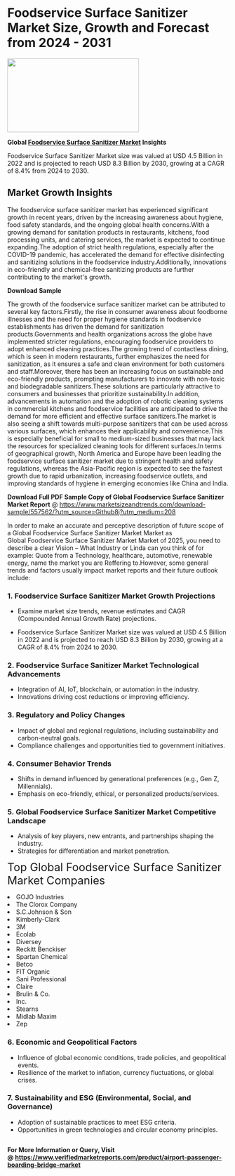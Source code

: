 <H1>Foodservice Surface Sanitizer Market Size, Growth and Forecast from 2024 - 2031</H1><img class="aligncenter size-medium wp-image-584254" src="https://thirdeyenews.in/wp-content/uploads/2024/09/Global-Market-Research-300x168.jpeg" alt="" width="300" height="168" /><p><strong>Global&nbsp;<a href="https://www.marketsizeandtrends.com/download-sample/557562/?utm_source=Github8j?utm_medium=208">Foodservice Surface Sanitizer Market</a> Insights</strong></p><p>Foodservice Surface Sanitizer Market size was valued at USD 4.5 Billion in 2022 and is projected to reach USD 8.3 Billion by 2030, growing at a CAGR of 8.4% from 2024 to 2030.</p><p><h2>Market Growth Insights</h2> <p>The foodservice surface sanitizer market has experienced significant growth in recent years, driven by the increasing awareness about hygiene, food safety standards, and the ongoing global health concerns.With a growing demand for sanitation products in restaurants, kitchens, food processing units, and catering services, the market is expected to continue expanding.The adoption of strict health regulations, especially after the COVID-19 pandemic, has accelerated the demand for effective disinfecting and sanitizing solutions in the foodservice industry.Additionally, innovations in eco-friendly and chemical-free sanitizing products are further contributing to the market's growth.</p> <p><strong>Download Sample</strong></p> <p>The growth of the foodservice surface sanitizer market can be attributed to several key factors.Firstly, the rise in consumer awareness about foodborne illnesses and the need for proper hygiene standards in foodservice establishments has driven the demand for sanitization products.Governments and health organizations across the globe have implemented stricter regulations, encouraging foodservice providers to adopt enhanced cleaning practices.The growing trend of contactless dining, which is seen in modern restaurants, further emphasizes the need for sanitization, as it ensures a safe and clean environment for both customers and staff.Moreover, there has been an increasing focus on sustainable and eco-friendly products, prompting manufacturers to innovate with non-toxic and biodegradable sanitizers.These solutions are particularly attractive to consumers and businesses that prioritize sustainability.In addition, advancements in automation and the adoption of robotic cleaning systems in commercial kitchens and foodservice facilities are anticipated to drive the demand for more efficient and effective surface sanitizers.The market is also seeing a shift towards multi-purpose sanitizers that can be used across various surfaces, which enhances their applicability and convenience.This is especially beneficial for small to medium-sized businesses that may lack the resources for specialized cleaning tools for different surfaces.In terms of geographical growth, North America and Europe have been leading the foodservice surface sanitizer market due to stringent health and safety regulations, whereas the Asia-Pacific region is expected to see the fastest growth due to rapid urbanization, increasing foodservice outlets, and improving standards of hygiene in emerging economies like China and India.</p> <p><span class=""><strong>Download Full PDF Sample Copy of Global Foodservice Surface Sanitizer Market Report</strong> @ <a href="https://www.marketsizeandtrends.com/download-sample/557562/?utm_source=Github8j?utm_medium=208" target="_blank">https://www.marketsizeandtrends.com/download-sample/557562/?utm_source=Github8j?utm_medium=208</a></span></p><p>In order to make an accurate and perceptive description of future scope of a Global&nbsp;Foodservice Surface Sanitizer Market Market as Global&nbsp;Foodservice Surface Sanitizer Market Market of 2025, you need to describe a clear Vision &ndash; What Industry or Linda can you think of for example: Quote from a Technology, healthcare, automotive, renewable energy, name the market you are Reffering to.However, some general trends and factors usually impact market reports and their future outlook include:</p><h3>1.&nbsp;<strong>Foodservice Surface Sanitizer Market Growth Projections</strong></h3><ul><li>Examine market size trends, revenue estimates and CAGR (Compounded Annual Growth Rate) projections.</li><li><p>Foodservice Surface Sanitizer Market size was valued at USD 4.5 Billion in 2022 and is projected to reach USD 8.3 Billion by 2030, growing at a CAGR of 8.4% from 2024 to 2030.</p></li></ul><h3>2.&nbsp;<strong>Foodservice Surface Sanitizer Market Technological Advancements</strong></h3><ul><li>Integration of AI, IoT, blockchain, or automation in the industry.</li><li>Innovations driving cost reductions or improving efficiency.</li></ul><h3>3.&nbsp;<strong>Regulatory and Policy Changes</strong></h3><ul><li>Impact of global and regional regulations, including sustainability and carbon-neutral goals.</li><li>Compliance challenges and opportunities tied to government initiatives.</li></ul><h3>4.&nbsp;<strong>Consumer Behavior Trends</strong></h3><ul><li>Shifts in demand influenced by generational preferences (e.g., Gen Z, Millennials).</li><li>Emphasis on eco-friendly, ethical, or personalized products/services.</li></ul><h3>5.&nbsp;<strong>Global Foodservice Surface Sanitizer Market Competitive Landscape</strong></h3><ul><li>Analysis of key players, new entrants, and partnerships shaping the industry.</li><li>Strategies for differentiation and market penetration.</li></ul><p data-pm-slice="1 1 []"><span style="color: inherit; font-family: inherit; font-size: 25px;">Top Global Foodservice Surface Sanitizer Market Companies</span></p><div class="" data-test-id=""><p><li>GOJO Industries</li><li> The Clorox Company</li><li> S.C.Johnson & Son</li><li> Kimberly-Clark</li><li> 3M</li><li> Ecolab</li><li> Diversey</li><li> Reckitt Benckiser</li><li> Spartan Chemical</li><li> Betco</li><li> FIT Organic</li><li> Sani Professional</li><li> Claire</li><li> Brulin & Co.</li><li> Inc.</li><li> Stearns</li><li> Midlab Maxim</li><li> Zep</li></p></div><h3>6.&nbsp;<strong>Economic and Geopolitical Factors</strong></h3><ul><li>Influence of global economic conditions, trade policies, and geopolitical events.</li><li>Resilience of the market to inflation, currency fluctuations, or global crises.</li></ul><h3>7.&nbsp;<strong>Sustainability and ESG (Environmental, Social, and Governance)</strong></h3><ul><li>Adoption of sustainable practices to meet ESG criteria.</li><li>Opportunities in green technologies and circular economy principles.</li></ul><h2><strong style="font-size: 14px;">For More Information or Query, Visit @&nbsp;</strong><a style="background-color: #ffffff; font-size: 14px;" href="https://www.marketsizeandtrends.com/report/foodservice-surface-sanitizer-market/" target="_blank">https://www.verifiedmarketreports.com/product/airport-passenger-boarding-bridge-market</a></h2>